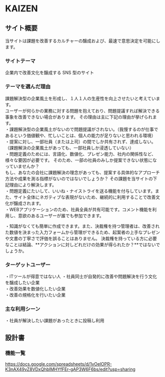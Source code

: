 # KAIZEN

## サイト概要
当サイトは課題を改善するカルチャーの醸成および、最速で意思決定を可能にします。

### サイトテーマ

企業内で改善文化を醸成する SNS 型のサイト

### テーマを選んだ理由
課題解決型の企業風土を形成し、１人１人の生産性を向上させたいと考えています。  
ユーザーが何らかの業務に対する問題を抱えており、問題提議すれば解決できる事象を改善できない場合があります。
その理由は主に下記の理由が挙げられます。  
・課題解決型の企業風土がないので問題提議がされない。（我慢するのが仕事であるという価値観や、忙しいことは、個人の能力が足りないと思われる環境）  
・提案に対し、一部社員（または上司）の間でしか共有されず、達成しない。（課題解決の企業風土があっても、一部社員しか浸透していない）  
・問題定義のためには、言語化、数値化、プレゼン能力、社内の関係性など、様々な要因が必要です。
そのため、一部の社員のみしか提案できない状態になっていませんか？  
もし、あなたの会社に課題解決の理念があっても、提案する具体的なアプローチ方法や成果を測る指標がないのではないでしょうか？
その課題を当サイトの下記理由により解決します。  
・問題定義にたいして、いいね・ナイストライを送る機能を付与しています。また、サイト全体にネガティブな表現がないため、継続的に利用することで改善文化が醸成されます。  
・WEBアプリケーションのため、社員全員が共有可能です。コメント機能を利用し、意欲のあるユーザーが誰でも参加できます。  

・知識がなくても簡単に作成できます。また、決裁権を持つ管理者は、改善された数値を決まった入力フォームから管理ができるため、起案者の上手なプレゼンや文書の丁寧さで評価を誤ることはありません。
決裁権を持っている方に必要なことは結論、**アクションに対しどれだけの効果が得られたか？**ではないでしょうか。


### ターゲットユーザー
・ITツールが得意ではない人
・社員同士が自発的に改善や問題解決を行う文化を醸成したい企業  
・改善効果を数値化したい企業  
・改善の規格化を行いたい企業  

### 主な利用シーン
・社員が解決したい課題があったときに投稿し利用

## 設計書

### 機能一覧
https://docs.google.com/spreadsheets/d/1vOelOPR-K3nAX49vZ8VDxQhblMHYfFEr-gAP3W6F6bs/edit?usp=sharing
